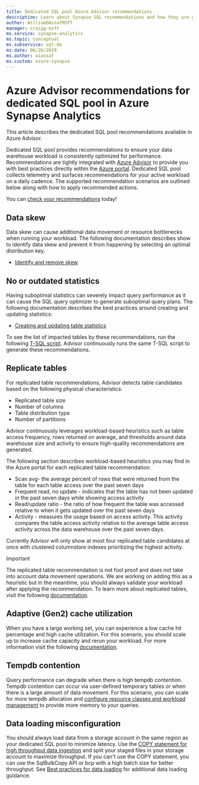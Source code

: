 ```yaml
---
title: Dedicated SQL pool Azure Advisor recommendations
description: Learn about Synapse SQL recommendations and how they are generated
author: WilliamDAssafMSFT
manager: craigg-msft
ms.service: synapse-analytics
ms.topic: conceptual
ms.subservice: sql-dw 
ms.date: 06/26/2020
ms.author: wiassaf
ms.custom: azure-synapse
---
```


# Azure Advisor recommendations for dedicated SQL pool in Azure Synapse Analytics

This article describes the dedicated SQL pool recommendations available in Azure Advisor.  

Dedicated SQL pool provides recommendations to ensure your data warehouse workload is consistently optimized for performance. Recommendations are tightly integrated with [Azure Advisor](../../advisor/advisor-performance-recommendations.md?toc=/azure/synapse-analytics/sql-data-warehouse/toc.json&bc=/azure/synapse-analytics/sql-data-warehouse/breadcrumb/toc.json) to provide you with best practices directly within the [Azure portal](https://aka.ms/Azureadvisor). Dedicated SQL pool collects telemetry and surfaces recommendations for your active workload on a daily cadence. The supported  recommendation scenarios are outlined below along with how to apply recommended actions.

You can [check your recommendations](https://aka.ms/Azureadvisor) today! 

## Data skew

Data skew can cause additional data movement or resource bottlenecks when running your workload. The following documentation describes show to identify data skew and prevent it from happening by selecting an optimal distribution key.

- [Identify and remove skew](sql-data-warehouse-tables-distribute.md#how-to-tell-if-your-distribution-is-a-good-choice)

## No or outdated statistics

Having suboptimal statistics can severely impact query performance as it can cause the SQL query optimizer to generate suboptimal query plans. The following documentation describes the best practices around creating and updating statistics:

- [Creating and updating table statistics](sql-data-warehouse-tables-statistics.md)

To see the list of impacted tables by these recommendations, run the following  [T-SQL script](https://github.com/Microsoft/sql-data-warehouse-samples/blob/master/samples/sqlops/MonitoringScripts/ImpactedTables). Advisor continuously runs the same T-SQL script to generate these recommendations.

## Replicate tables

For replicated table recommendations, Advisor detects table candidates based on the following
physical characteristics:

- Replicated table size
- Number of columns
- Table distribution type
- Number of partitions

Advisor continuously leverages workload-based heuristics such as table access frequency, rows returned on average, and thresholds around data warehouse size and activity to ensure high-quality recommendations are generated.

The following section describes workload-based heuristics you may find in the Azure portal for each replicated table recommendation:

- Scan avg- the average percent of rows that were returned from the table for each table access over the past seven days
- Frequent read, no update - indicates that the table has not been updated in the past seven days while showing access activity
- Read/update ratio - the ratio of how frequent the table was accessed relative to when it gets updated over the past seven days
- Activity - measures the usage based on access activity. This activity compares the table access activity relative to the average table access activity across the data warehouse over the past seven days.

Currently Advisor will only show at most four replicated table candidates at once with clustered columnstore indexes prioritizing the highest activity.

> [!IMPORTANT]
> The replicated table recommendation is not fool proof and does not take into account data movement operations. We are working on adding this as a heuristic but in the meantime, you should always validate your workload after applying the recommendation. To learn more about replicated tables, visit the following [documentation](design-guidance-for-replicated-tables.md#what-is-a-replicated-table).


## Adaptive (Gen2) cache utilization
When you have a large working set, you can experience a low cache hit percentage and high cache utilization. For this scenario, you should scale up to increase cache capacity and rerun your workload. For more information visit the following [documentation](./sql-data-warehouse-how-to-monitor-cache.md). 

## Tempdb contention

Query performance can degrade when there is high tempdb contention.  Tempdb contention can occur via user-defined temporary tables or when there is a large amount of data movement. For this scenario, you can scale for more tempdb allocation and [configure resource classes and workload management](./sql-data-warehouse-workload-management.md) to provide more memory to your queries. 

## Data loading misconfiguration

You should always load data from a storage account in the same region as your dedicated SQL pool to minimize latency. Use the [COPY statement for high throughput data ingestion](/sql/t-sql/statements/copy-into-transact-sql?view=azure-sqldw-latest&preserve-view=true) and split your staged files in your storage account to maximize throughput. If you can't use the COPY statement, you can use the SqlBulkCopy API or bcp with a high batch size for better throughput. See [Best practices for data loading](../sql/data-loading-best-practices.md) for additional data loading guidance.
